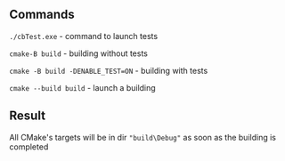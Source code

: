## Commands
```./cbTest.exe``` - command to launch tests

```cmake-B build``` - building without tests

```cmake -B build -DENABLE_TEST=ON``` - building with tests

```cmake --build build``` - launch a building

## Result
All CMake's targets will be in dir ```"build\Debug"``` as soon as the building is completed

